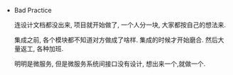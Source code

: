 - Bad Practice

  连设计文档都没出来, 项目就开始做了, 一个人分一块, 大家都按自己的想法来.
  
  集成之前, 各个模块都不知道对方做成了啥样.   集成的时候才开始磨合. 然后大量返工, 各种加班.
  
  明明是微服务, 但是微服务系统间接口没有设计,  想出来一个,就做一个. 